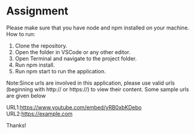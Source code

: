 # Assignment
Please make sure that you have node and npm installed on your machine.
How to run:
1. Clone the repository.
2. Open the folder in VSCode or any other editor.
3. Open Terminal and navigate to the project folder.
4. Run npm install.
5. Run npm start to run the application.

Note:Since urls are involved in this application, please use valid urls (beginning with http:// or https://) to view their content. Some sample urls are given below

URL1:https://www.youtube.com/embed/yRB0xbKDebo
URL2:https://example.com

Thanks!
